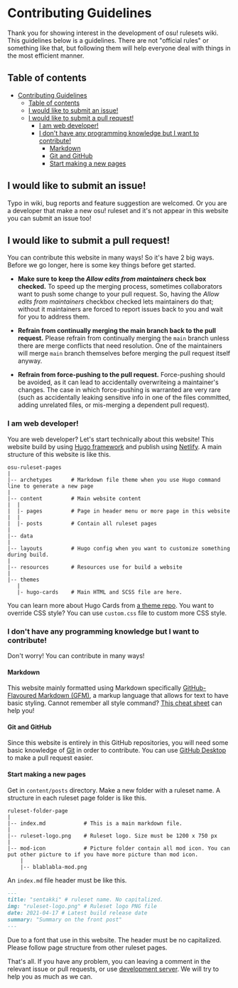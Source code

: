 # Contributing Guidelines

Thank you for showing interest in the development of osu! rulesets wiki. This guidelines below is a guidelines. There are not "official rules" or something like that, but following them will help everyone deal with things in the most efficient manner.

## Table of contents

- [Contributing Guidelines](#contributing-guidelines)
  - [Table of contents](#table-of-contents)
  - [I would like to submit an issue!](#i-would-like-to-submit-an-issue)
  - [I would like to submit a pull request!](#i-would-like-to-submit-a-pull-request)
    - [I am web developer!](#i-am-web-developer)
    - [I don't have any programming knowledge but I want to contribute!](#i-dont-have-any-programming-knowledge-but-i-want-to-contribute)
      - [Markdown](#markdown)
      - [Git and GitHub](#git-and-github)
      - [Start making a new pages](#start-making-a-new-pages)

## I would like to submit an issue!

Typo in wiki, bug reports and feature suggestion are welcomed. Or you are a developer that make a new osu! ruleset and it's not appear in this website you can submit an issue too!

## I would like to submit a pull request!

You can contribute this website in many ways! So it's have 2 big ways. Before we go longer, here is some key things before get started.

* **Make sure to keep the *Allow edits from maintainers* check box checked.**
  To speed up the merging process, sometimes collaborators want to push some change to your pull request. So, having the *Allow edits from maintainers* checkbox checked lets maintainers do that; without it maintainers are forced to report issues back to you and wait for you to address them.

* **Refrain from continually merging the main branch back to the pull request.**
  Please refrain from continually merging the `main` branch unless there are merge conflicts that need resolution. One of the maintainers will merge `main` branch themselves before merging the pull request itself anyway.

* **Refrain from force-pushing to the pull request.**
  Force-pushing should be avoided, as it can lead to accidentally overwriteing a maintainer's changes. The case in which force-pushing is warranted are very rare (such as accidentally leaking sensitive info in one of the files committed, adding unrelated files, or mis-merging a dependent pull request).

<!-- * **Feel free to reach out for help.** : Finding main Discord server-->
### I am web developer!

You are web developer? Let's start technically about this website! This website build by using [Hugo framework](https://github.com/gohugoio/hugo) and publish using [Netlify](https://www.netlify.com/). A main structure of this website is like this.

```
osu-ruleset-pages
|
|-- archetypes      # Markdown file theme when you use Hugo command line to generate a new page
|
|-- content         # Main website content
|  |
|  |- pages         # Page in header menu or more page in this website
|  |
|  |- posts         # Contain all ruleset pages
|
|-- data
|
|-- layouts         # Hugo config when you want to customize something during build.
|
|-- resources       # Resources use for build a website
|
|-- themes
   |
   |- hugo-cards    # Main HTML and SCSS file are here.
```

You can learn more about Hugo Cards from [a theme repo](https://github.com/bul-ikana/hugo-cards). You want to override CSS style? You can use `custom.css` file to custom more CSS style.

### I don't have any programming knowledge but I want to contribute!

Don't worry! You can contribute in many ways!

#### Markdown

This website mainly formatted using Markdown specifically [GitHub-Flavoured Markdown (GFM)](https://docs.github.com/en/github/writing-on-github/getting-started-with-writing-and-formatting-on-github), a markup language that allows for text to have basic styling. Cannot remember all style command? [This cheat sheet](https://github.com/adam-p/markdown-here/wiki/Markdown-Cheatsheet) can help you!

#### Git and GitHub

Since this website is entirely in this GitHub repositories, you will need some basic knowledge of [Git](https://git-scm.com/) in order to contribute.
You can use [GitHub Desktop](https://desktop.github.com/) to make a pull request easier.

#### Start making a new pages

Get in `content/posts` directory. Make a new folder with a ruleset name. A structure in each ruleset page folder is like this.

```
ruleset-folder-page
|
|-- index.md            # This is a main markdown file.
|
|-- ruleset-logo.png    # Ruleset logo. Size must be 1200 x 750 px
|
|-- mod-icon            # Picture folder contain all mod icon. You can put other picture to if you have more picture than mod icon.
    |
    |-- blablabla-mod.png
```

An `index.md` file header must be like this.

```markdown
---
title: "sentakki" # ruleset name. No capitalized.
img: "ruleset-logo.png" # Ruleset logo PNG file
date: 2021-04-17 # Latest build release date
summary: "Summary on the front post"
---
```

Due to a font that use in this website. The header must be no capitalized. Please follow page structure from other ruleset pages.

That's all. If you have any problem, you can leaving a comment in the relevant issue or pull requests, or use [development server](). We will try to help you as much as we can.